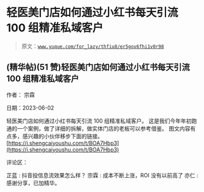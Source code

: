 # 轻医美门店如何通过小红书每天引流 100 组精准私域客户

> 原文：[`www.yuque.com/for_lazy/thfiu8/er5gov6fhi1v0r98`](https://www.yuque.com/for_lazy/thfiu8/er5gov6fhi1v0r98)



## (精华帖)(51 赞)轻医美门店如何通过小红书每天引流 100 组精准私域客户 

作者： 宗霖 

日期：2023-06-02 

轻医美门店如何通过小红书每天引流 100 组精准私域客户。 这是我们今年年初跑通的一个案例，做了详细的拆解，做实体门店的老板可以参考借鉴。 图文内容有点多，感兴趣的小伙伴移步下面的链接。 [https://i.shengcaiyoushu.com/t/BOA7Hbp3](https://i.shengcaiyoushu.com/t/BOA7Hbp3) 

评论区： 

芷蓝 : 抖音投信息流效果怎么样？ 宗霖 : 成本不断上涨，ROI 没有以前高了 亦仁 : 感谢分享，已加精华。